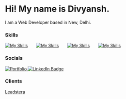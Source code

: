 Hi! My name is Divyansh.
========================================================================================================================================

I am a Web Developer based in New, Delhi.
<br/>

### Skills

[![My Skills](https://skillicons.dev/icons?i=next,react,ts,js)](https://skillicons.dev) &nbsp;&nbsp;&nbsp;&nbsp;&nbsp; [![My Skills](https://skillicons.dev/icons?i=tailwind,sass)](https://skillicons.dev) &nbsp;&nbsp;&nbsp;&nbsp;&nbsp; [![My Skills](https://skillicons.dev/icons?i=nodejs,prisma)](https://skillicons.dev) &nbsp;&nbsp;&nbsp;&nbsp;&nbsp; [![My Skills](https://skillicons.dev/icons?i=mongodb,postgres,mysql,firebase)](https://skillicons.dev)
<br/>

### Socials

<div >
  <a href="https://portfolio-six-tau-90.vercel.app/">
    <img src="https://img.shields.io/badge/Portfolio-white?style=for-the-badge&logo=&logoColor=blue" alt="Portfolio"/>
  </a>
  <a href="https://www.linkedin.com/in/divyansh-95b124229/">
    <img src="https://img.shields.io/badge/LinkedIn-blue?style=for-the-badge&logo=linkedin&logoColor=white" alt="LinkedIn Badge"/>
  </a>
</div>

### Clients
<div>
  <a href="https://leadstera.com" target="_blank">
    Leadstera
  </a>
</div>
